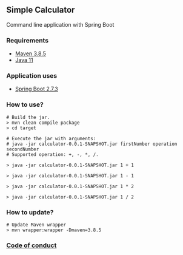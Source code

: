 ## Simple Calculator
Command line application with Spring Boot

### Requirements
- [Maven 3.8.5](https://maven.apache.org/index.html)
- [Java 11](https://openjdk.org/projects/jdk/11/)
### Application uses
- [Spring Boot 2.7.3](https://docs.spring.io/spring-boot/docs/current/reference/html/getting-started.html#getting-started.introducing-spring-boot)
### How to use?
```
# Build the jar.
> mvn clean compile package
> cd target

# Execute the jar with arguments:
# java -jar calculator-0.0.1-SNAPSHOT.jar firstNumber operation secondNumber
# Supported operation: +, -, *, /.

> java -jar calculator-0.0.1-SNAPSHOT.jar 1 + 1

> java -jar calculator-0.0.1-SNAPSHOT.jar 1 - 1

> java -jar calculator-0.0.1-SNAPSHOT.jar 1 * 2

> java -jar calculator-0.0.1-SNAPSHOT.jar 1 / 2
```
### How to update?
```
# Update Maven wrapper
> mvn wrapper:wrapper -Dmaven=3.8.5
```
### [Code of conduct](https://raw.githubusercontent.com/eclipse/.github/master/CODE_OF_CONDUCT.md)
